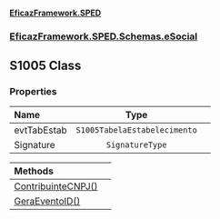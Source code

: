 #### [EficazFramework.SPED](EficazFrameworkSPED.md 'EficazFramework SPED')
### [EficazFramework.SPED.Schemas.eSocial](EficazFramework.SPED.Schemas.eSocial.md 'EficazFramework.SPED.Schemas.eSocial')

## S1005 Class
### Properties

| Name | Type | |
| :--- | :---: | :--- |
| evtTabEstab | `S1005TabelaEstabelecimento` |  |
| Signature | `SignatureType` |  |

| Methods | |
| :--- | :--- |
| [ContribuinteCNPJ()](EficazFramework.SPED.Schemas.eSocial/S1005/ContribuinteCNPJ().md 'EficazFramework.SPED.Schemas.eSocial.S1005.ContribuinteCNPJ()') | |
| [GeraEventoID()](EficazFramework.SPED.Schemas.eSocial/S1005/GeraEventoID().md 'EficazFramework.SPED.Schemas.eSocial.S1005.GeraEventoID()') | |
